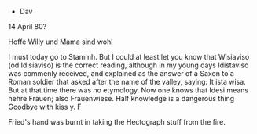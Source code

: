 + Dav

 14 April 80?

Hoffe Willy und Mama sind wohl

I must today go to Stammh. But I could at least let you know that Wisiaviso (od Idisiaviso) is the correct reading, although in my young days Idistaviso was commenly received, and explained as the answer of a Saxon to a Roman soldier that asked after the name of the valley, saying: It ista wisa. But at that time there was no etymology. Now one knows that Idesi means hehre Frauen; also Frauenwiese. Half knowledge is a dangerous thing Goodbye with kiss
 y. F

Fried's hand was burnt in taking the Hectograph stuff from the fire. 
